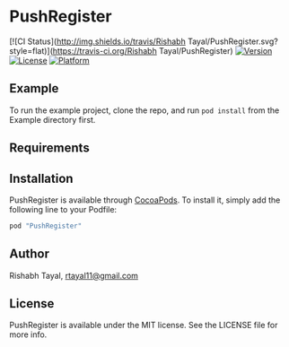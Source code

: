 # PushRegister

[![CI Status](http://img.shields.io/travis/Rishabh Tayal/PushRegister.svg?style=flat)](https://travis-ci.org/Rishabh Tayal/PushRegister)
[![Version](https://img.shields.io/cocoapods/v/PushRegister.svg?style=flat)](http://cocoapods.org/pods/PushRegister)
[![License](https://img.shields.io/cocoapods/l/PushRegister.svg?style=flat)](http://cocoapods.org/pods/PushRegister)
[![Platform](https://img.shields.io/cocoapods/p/PushRegister.svg?style=flat)](http://cocoapods.org/pods/PushRegister)

## Example

To run the example project, clone the repo, and run `pod install` from the Example directory first.

## Requirements

## Installation

PushRegister is available through [CocoaPods](http://cocoapods.org). To install
it, simply add the following line to your Podfile:

```ruby
pod "PushRegister"
```

## Author

Rishabh Tayal, rtayal11@gmail.com

## License

PushRegister is available under the MIT license. See the LICENSE file for more info.
